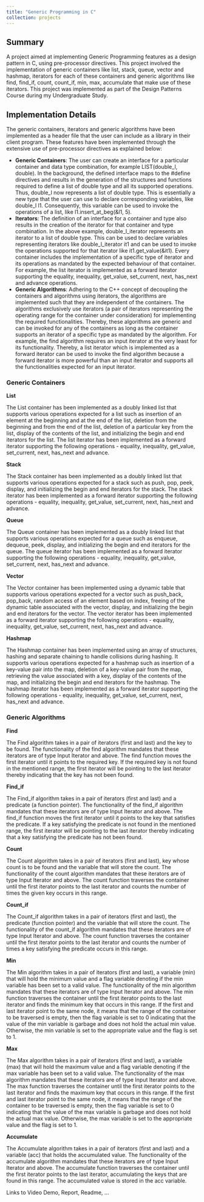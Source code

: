 ```yaml
---
title: "Generic Programming in C"
collection: projects
---
```


## Summary

A project aimed at implementing Generic Programming features as a design pattern in C, using pre-processor directives. This project involved the implementation of generic containers like list, stack, queue, vector and hashmap, iterators for each of these containers and generic algorithms like find, find_if, count, count_if, min, max, accumulate that make use of these iterators. This project was implemented as part of the Design Patterns Course during my Undergraduate Study.

## Implementation Details

The generic containers, iterators and generic algorithms have been implemented as a header file that the user can include as a library in their client program. These features have been implemented through the extensive use of pre-processor directives as explained below:
 * **Generic Containers**: The user can create an interface for a particular container and data type combination, for example LIST(double_l, double). In the background, the defined interface maps to the #define directives and results in the generation of the structures and functions required to define a list of double type and all its supported operations. Thus, double_l now represents a list of double type. This is essentially a new type that the user can use to declare  corresponding variables, like double_l l1. Consequently, this variable can be used to invoke the operations of a list, like l1.insert_at_beg(&l1, 5).
 * **Iterators**: The definition of an interface for a container and type also results in the creation of the iterator for that container and type combination. In the above example, double_l_iterator represents an iterator to a list of double type. This can be used to declare variables representing iterators like double_l_iterator it1 and can be used to invoke the operations supported for that iterator like it1.get_value(&it1). Every container includes the implementation of a specific type of iterator and its operations as mandated by the expected behaviour of that container. For example, the list iterator is implemented as a forward iterator supporting the equality, inequality, get_value, set_current, next, has_next and advance operations. 
 * **Generic Algorithms**: Adhering to the C++ concept of decoupling the containers and algorithms using iterators, the algorithms are implemented such that they are independent of the containers. The algorithms exclusively use iterators (a pair of iterators representing the operating range for the container under consideration) for implementing the required functionalities. Thereby, these algorithms are generic and can be invoked for any of the containers as long as the container supports an iterator of a specific type as mandated by the algorithm. For example, the find algorithm requires an input iterator at the very least for its functionality. Thereby, a list iterator which is implemented as a forward iterator can be used to invoke the find algorithm because a forward iterator is more powerful than an input iterator and supports all the functionalities expected for an input iterator.

### Generic Containers

**List**

The List container has been implemented as a doubly linked list that supports various operations expected for a list such as insertion of an element at the beginning and at the end of the list, deletion from the beginning and from the end of the list, deletion of a particular key from the list, display of the contents of the list, and initializing the begin and end iterators for the list. The list iterator has been implemented as a forward iterator supporting the following operations - equality, inequality, get_value, set_current, next, has_next and advance.

**Stack**

The Stack container has been implemented as a doubly linked list that supports various operations expected for a stack such as push, pop, peek, display, and initializing the begin and end iterators for the stack. The stack iterator has been implemented as a forward iterator supporting the following operations - equality, inequality, get_value, set_current, next, has_next and advance.

**Queue**

The Queue container has been implemented as a doubly linked list that supports various operations expected for a queue such as enqueue, dequeue, peek, display, and initializing the begin and end iterators for the queue. The queue iterator has been implemented as a forward iterator supporting the following operations - equality, inequality, get_value, set_current, next, has_next and advance.

**Vector**

The Vector container has been implemented using a dynamic table that supports various operations expected for a vector such as push_back, pop_back, random access of an element based on index, freeing of the dynamic table associated with the vector, display, and initializing the begin and end iterators for the vector. The vector iterator has been implemented as a forward iterator supporting the following operations - equality, inequality, get_value, set_current, next, has_next and advance.

**Hashmap**

The Hashmap container has been implemented using an array of structures, hashing and separate chaining to handle collisions during hashing. It supports various operations expected for a hashmap such as insertion of a key-value pair into the map, deletion of a key-value pair from the map, retrieving the value associated with a key, display of the contents of the map, and initializing the begin and end iterators for the hashmap. The hashmap iterator has been implemented as a forward iterator supporting the following operations - equality, inequality, get_value, set_current, next, has_next and advance.

### Generic Algorithms

**Find**

The Find algorithm takes in a pair of iterators (first and last) and the key to be found. The functionality of the find algorithm mandates that these iterators are of type Input Iterator and above. The find function moves the first iterator until it points to the required key. If the required key is not found in the mentioned range, the first iterator will be pointing to the last iterator thereby indicating that the key has not been found.

**Find_if**

The Find_if algorithm takes in a pair of iterators (first and last) and a predicate (a function pointer). The functionality of the find_if algorithm mandates that these iterators are of type Input Iterator and above. The find_if function moves the first iterator until it points to the key that satisfies the predicate. If a key satisfying the predicate is not found in the mentioned range, the first iterator will be pointing to the last iterator thereby indicating that a key satisfying the predicate has not been found.

**Count**

The Count algorithm takes in a pair of iterators (first and last), key whose count is to be found and the variable that will store the count. The functionality of the count algorithm mandates that these iterators are of type Input Iterator and above. The count function traverses the container until the first iterator points to the last iterator and counts the number of times the given key occurs in this range.

**Count_if**

The Count_if algorithm takes in a pair of iterators (first and last), the predicate (function pointer) and the variable that will store the count. The functionality of the count_if algorithm mandates that these iterators are of type Input Iterator and above. The count function traverses the container until the first iterator points to the last iterator and counts the number of times a key satisfying the predicate occurs in this range.

**Min**

The Min algorithm takes in a pair of iterators (first and last), a variable (min) that will hold the minimum value and a flag variable denoting if the min variable has been set to a valid value. The functionality of the min algorithm mandates that these iterators are of type Input Iterator and above. The min function traverses the container until the first iterator points to the last iterator and finds the minimum key that occurs in this range. If the first and last iterator point to the same node, it means that the range of the container to be traversed is empty, then the flag variable is set to 0 indicating that the value of the min variable is garbage and does not hold the actual min value. Otherwise, the min variable is set to the appropriate value and the flag is set to 1.

**Max**

The Max algorithm takes in a pair of iterators (first and last), a variable (max) that will hold the maximum value and a flag variable denoting if the max variable has been set to a valid value. The functionality of the max algorithm mandates that these iterators are of type Input Iterator and above. The max function traverses the container until the first iterator points to the last iterator and finds the maximum key that occurs in this range. If the first and last iterator point to the same node, it means that the range of the container to be traversed is empty, then the flag variable is set to 0 indicating that the value of the max variable is garbage and does not hold the actual max value. Otherwise, the max variable is set to the appropriate value and the flag is set to 1.

**Accumulate**

The Accumulate algorithm takes in a pair of iterators (first and last) and a variable (acc) that holds the accumulated value. The functionality of the accumulate algorithm mandates that these iterators are of type Input Iterator and above. The accumulate function traverses the container until the first iterator points to the last iterator, accumulating the keys that are found in this range. The accumulated value is stored in the acc variable.

Links to Video Demo, Report, Readme, ...